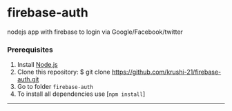 # firebase-auth
nodejs app with firebase to login via Google/Facebook/twitter 

### Prerequisites

1. Install [Node.js](https://nodejs.org/en/download/)
2. Clone this repository: $ git clone https://github.com/krushi-21/firebase-auth.git
3. Go to folder `firebase-auth`
4. To install all dependencies use [`npm install`]

---
